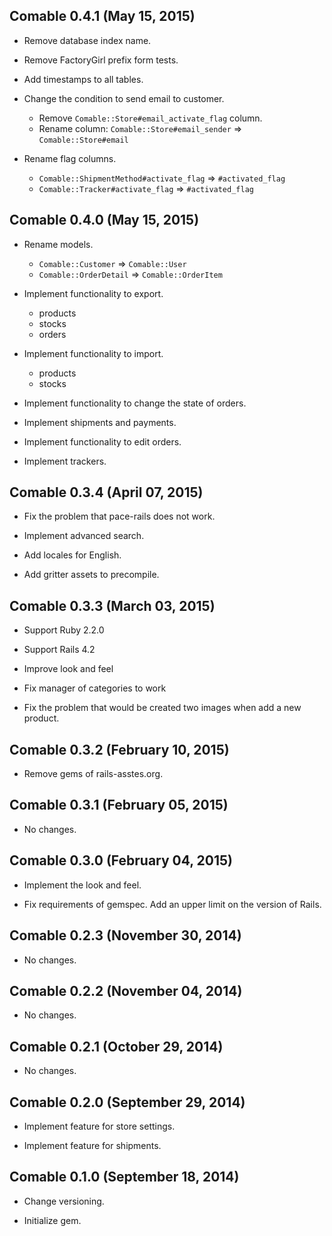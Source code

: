 ## Comable 0.4.1 (May 15, 2015) ##

*   Remove database index name.

*   Remove FactoryGirl prefix form tests.

*   Add timestamps to all tables.

*   Change the condition to send email to customer.

    - Remove `Comable::Store#email_activate_flag` column.
    - Rename column: `Comable::Store#email_sender` => `Comable::Store#email`

*   Rename flag columns.

    - `Comable::ShipmentMethod#activate_flag` => `#activated_flag`
    - `Comable::Tracker#activate_flag` => `#activated_flag`


## Comable 0.4.0 (May 15, 2015) ##

*   Rename models.

    - `Comable::Customer` => `Comable::User`
    - `Comable::OrderDetail` => `Comable::OrderItem`

*   Implement functionality to export.

    - products
    - stocks
    - orders

*   Implement functionality to import.

    - products
    - stocks

*   Implement functionality to change the state of orders.

*   Implement shipments and payments.

*   Implement functionality to edit orders.

*   Implement trackers.


## Comable 0.3.4 (April 07, 2015) ##

*   Fix the problem that pace-rails does not work.

*   Implement advanced search.

*   Add locales for English.

*   Add gritter assets to precompile.


## Comable 0.3.3 (March 03, 2015) ##

*   Support Ruby 2.2.0

*   Support Rails 4.2

*   Improve look and feel

*   Fix manager of categories to work

*   Fix the problem that would be created two images when add a new product.


## Comable 0.3.2 (February 10, 2015) ##

*   Remove gems of rails-asstes.org.


## Comable 0.3.1 (February 05, 2015) ##

*   No changes.


## Comable 0.3.0 (February 04, 2015) ##

*   Implement the look and feel.

*   Fix requirements of gemspec.
    Add an upper limit on the version of Rails.


## Comable 0.2.3 (November 30, 2014) ##

*   No changes.


## Comable 0.2.2 (November 04, 2014) ##

*   No changes.


## Comable 0.2.1 (October 29, 2014) ##

*   No changes.


## Comable 0.2.0 (September 29, 2014) ##

*   Implement feature for store settings.

*   Implement feature for shipments.


## Comable 0.1.0 (September 18, 2014) ##

*   Change versioning.

*   Initialize gem.
